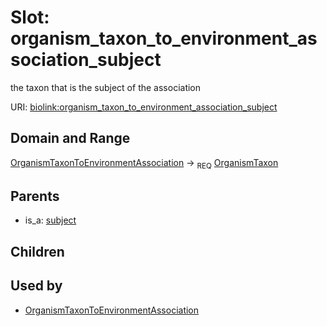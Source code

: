 
# Slot: organism_taxon_to_environment_association_subject


the taxon that is the subject of the association

URI: [biolink:organism_taxon_to_environment_association_subject](https://w3id.org/biolink/vocab/organism_taxon_to_environment_association_subject)


## Domain and Range

[OrganismTaxonToEnvironmentAssociation](OrganismTaxonToEnvironmentAssociation.md) ->  <sub>REQ</sub> [OrganismTaxon](OrganismTaxon.md)

## Parents

 *  is_a: [subject](subject.md)

## Children


## Used by

 * [OrganismTaxonToEnvironmentAssociation](OrganismTaxonToEnvironmentAssociation.md)
